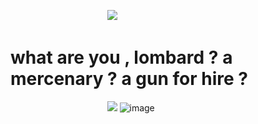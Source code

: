 ㅤㅤㅤㅤㅤㅤㅤㅤㅤㅤㅤㅤ![](https://64.media.tumblr.com/5f68f86a05c0fb6997e189c357bc59a5/d62fd0e87d253daa-a9/s500x750/fd54c5396368c5bf55fb01f093561ec9c5ab8811.pnj)
# what are you , lombard ? a mercenary ? a gun for hire ?
ㅤㅤㅤㅤㅤㅤㅤㅤㅤㅤㅤㅤ![](https://64.media.tumblr.com/a3fad00fc0b78e6b8b28eab9a10541f9/tumblr_odrc6wKkCX1rbuekoo1_500.gifv)
![image](https://github.com/user-attachments/assets/60d640c2-8d98-4f3f-a807-fdf8b3e7a433)





